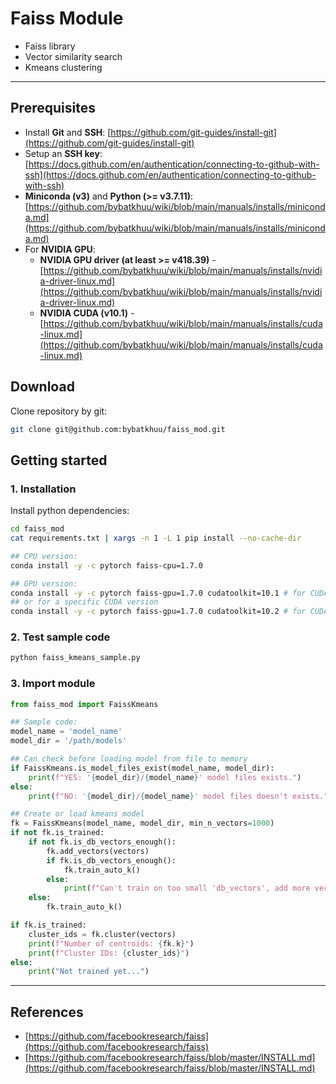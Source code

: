 # Faiss Module

* Faiss library
* Vector similarity search
* Kmeans clustering

---

## Prerequisites

* Install **Git** and **SSH**: [https://github.com/git-guides/install-git](https://github.com/git-guides/install-git)
* Setup an **SSH key**: [https://docs.github.com/en/authentication/connecting-to-github-with-ssh](https://docs.github.com/en/authentication/connecting-to-github-with-ssh)
* **Miniconda (v3)** and **Python (>= v3.7.11)**: [https://github.com/bybatkhuu/wiki/blob/main/manuals/installs/miniconda.md](https://github.com/bybatkhuu/wiki/blob/main/manuals/installs/miniconda.md)
* For **NVIDIA GPU**:
    * **NVIDIA GPU driver (at least >= v418.39)** - [https://github.com/bybatkhuu/wiki/blob/main/manuals/installs/nvidia-driver-linux.md](https://github.com/bybatkhuu/wiki/blob/main/manuals/installs/nvidia-driver-linux.md)
    * **NVIDIA CUDA (v10.1)** - [https://github.com/bybatkhuu/wiki/blob/main/manuals/installs/cuda-linux.md](https://github.com/bybatkhuu/wiki/blob/main/manuals/installs/cuda-linux.md)

## Download

Clone repository by git:

```bash
git clone git@github.com:bybatkhuu/faiss_mod.git
```

## Getting started

### 1. Installation

Install python dependencies:

```bash
cd faiss_mod
cat requirements.txt | xargs -n 1 -L 1 pip install --no-cache-dir

## CPU version:
conda install -y -c pytorch faiss-cpu=1.7.0

## GPU version:
conda install -y -c pytorch faiss-gpu=1.7.0 cudatoolkit=10.1 # for CUDA 10.1
## or for a specific CUDA version
conda install -y -c pytorch faiss-gpu=1.7.0 cudatoolkit=10.2 # for CUDA 10.2
```

### 2. Test sample code

```bash
python faiss_kmeans_sample.py
```

### 3. Import module

```python
from faiss_mod import FaissKmeans

## Sample code:
model_name = 'model_name'
model_dir = '/path/models'

## Can check before loading model from file to memory
if FaissKmeans.is_model_files_exist(model_name, model_dir):
    print(f"YES: '{model_dir}/{model_name}' model files exists.")
else:
    print(f"NO: '{model_dir}/{model_name}' model files doesn't exists.")

## Create or load kmeans model
fk = FaissKmeans(model_name, model_dir, min_n_vectors=1000)
if not fk.is_trained:
    if not fk.is_db_vectors_enough():
        fk.add_vectors(vectors)
        if fk.is_db_vectors_enough():
            fk.train_auto_k()
        else:
            print(f"Can't train on too small 'db_vectors', add more vectors!")
    else:
        fk.train_auto_k()

if fk.is_trained:
    cluster_ids = fk.cluster(vectors)
    print(f"Number of centroids: {fk.k}")
    print(f"Cluster IDs: {cluster_ids}")
else:
    print("Not trained yet...")
```

---

## References

* [https://github.com/facebookresearch/faiss](https://github.com/facebookresearch/faiss)
* [https://github.com/facebookresearch/faiss/blob/master/INSTALL.md](https://github.com/facebookresearch/faiss/blob/master/INSTALL.md)
